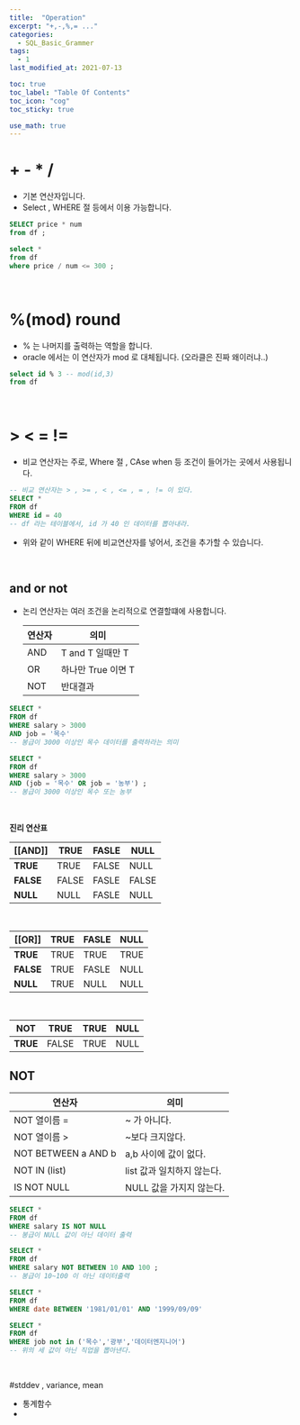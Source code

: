 ```yaml
---
title:  "Operation"
excerpt: "+,-,%,= ..."
categories:
  - SQL_Basic_Grammer
tags:
  - 1
last_modified_at: 2021-07-13

toc: true
toc_label: "Table Of Contents"
toc_icon: "cog"
toc_sticky: true

use_math: true 
---
```


# + - * / 

- 기본 연산자입니다.
- Select , WHERE 절 등에서 이용 가능합니다.

```sql
SELECT price * num 
from df ;
```



```sql
select *
from df 
where price / num <= 300 ; 
```

<br>

# %(mod) round

- % 는 나머지를 출력하는 역할을 합니다.
- oracle 에서는 이 연산자가 mod 로 대체됩니다. (오라클은 진짜 왜이러냐..)

```sql
select id % 3 -- mod(id,3)
from df 
```

<bR>

# > < = != 

- 비교 연산자는 주로, Where 절 , CAse when 등 조건이 들어가는 곳에서 사용됩니다.

```sql
-- 비교 연산자는 > , >= , < , <= , = , != 이 있다.
SELECT *
FROM df
WHERE id = 40 
-- df 라는 테이블에서, id 가 40 인 데이터를 뽑아내라.
```

- 위와 같이 WHERE 뒤에 비교연산자를 넣어서, 조건을 추가할 수 있습니다.

<BR>

## and or not

- 논리 연산자는 여러 조건을 논리적으로 연결할떄에 사용합니다.

  | 연산자 | 의미               |
  | ------ | ------------------ |
  | AND    | T and T 일때만 T   |
  | OR     | 하나만 True 이면 T |
  | NOT    | 반대결과           |

```sql
SELECT * 
FROM df
WHERE salary > 3000 
AND job = '목수'
-- 봉급이 3000 이상인 목수 데이터를 출력하라는 의미
```



```sql
SELECT *
FROM df
WHERE salary > 3000
AND (job = '목수' OR job = '농부') ; 
-- 봉급이 3000 이상인 목수 또는 농부
```

<br>

**진리 연산표**

| [[AND]]   | TRUE  | FASLE | NULL  |
| --------- | ----- | ----- | ----- |
| **TRUE**  | TRUE  | FALSE | NULL  |
| **FALSE** | FALSE | FASLE | FALSE |
| **NULL**  | NULL  | FASLE | NULL  |

<br>

| [[OR]]    | TRUE | FASLE | NULL |
| --------- | ---- | ----- | ---- |
| **TRUE**  | TRUE | TRUE  | TRUE |
| **FALSE** | TRUE | FASLE | NULL |
| **NULL**  | TRUE | NULL  | NULL |

<br>

| NOT      | TRUE  | TRUE | NULL |
| -------- | ----- | ---- | ---- |
| **TRUE** | FALSE | TRUE | NULL |



## NOT

| 연산자              | 의미                       |
| ------------------- | -------------------------- |
| NOT 열이름 =        | ~ 가 아니다.               |
| NOT 열이름 >        | ~보다 크지않다.            |
| NOT BETWEEN a AND b | a,b 사이에 값이 없다.      |
| NOT IN (list)       | list 값과 일치하지 않는다. |
| IS NOT NULL         | NULL 값을 가지지 않는다.   |

```sql
SELECT *
FROM df
WHERE salary IS NOT NULL
-- 봉급이 NULL 값이 아닌 데이터 출력
```

```sql
SELECT *
FROM df
WHERE salary NOT BETWEEN 10 AND 100 ; 
-- 봉급이 10~100 이 아닌 데이터출력
```



```sql
SELECT *
FROM df
WHERE date BETWEEN '1981/01/01' AND '1999/09/09'
```



```sql
SELECT *
FROM df
WHERE job not in ('목수','광부','데이터엔지니어')
-- 위의 세 값이 아닌 직업을 뽑아낸다. 
```

<br>

#stddev , variance, mean 

- 통계함수
- 

<br>
